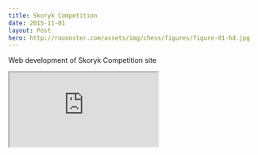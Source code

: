 ```yaml
---
title: Skoryk Competition
date: 2015-11-01
layout: Post
hero: http://rooooster.com/assets/img/chess/figures/figure-01-hd.jpg
---
```


Web development of Skoryk Competition site

<iframe src="http://rooooster.com/skoryk/"></iframe>
